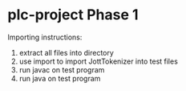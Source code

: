 # plc-project Phase 1

Importing instructions:
1. extract all files into directory
2. use import to import JottTokenizer into test files
3. run javac on test program
4. run java on test program

